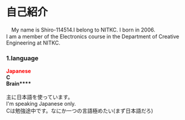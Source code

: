 # 自己紹介
　My name is Shiro-114514.I belong to NITKC.
I born in 2006. <br>
I am a member of the Electronics course in the Department of Creative Engineering at NITKC.
### 1.language
<font color=red>**Japanese**</font><br>**C**<br>**Brain\*\*\*\***<br><br>
    主に日本語を使っています。<br>I'm speaking Japanese only.<br>
    Cは勉強途中です。なにか一つの言語極めたい(まず日本語だろ)
# 

